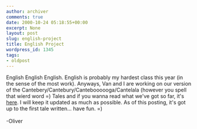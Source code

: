 ```yaml
---
author: archiver
comments: true
date: 2000-10-24 05:18:55+00:00
excerpt: None
layout: post
slug: english-project
title: English Project
wordpress_id: 1345
tags:
- oldpost
---
```


English English English.  English is probably my hardest class this year (in the sense of the most work). Anyways, Van and I are working on our version of the Cantebery/Cantebury/Canteboooooga/Cantelala (however you spell that wierd word =) Tales and if you wanna read what we've got so far, it's <a href="http://www.oliverweb.com/stuff/Tale.htm">here</a>. I will keep it updated as much as possible. As of this posting, it's got up to the first tale written... have fun. =)<br /><br />-Oliver